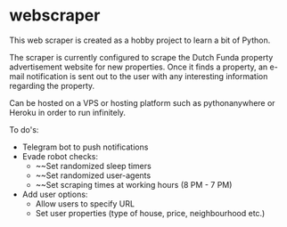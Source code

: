 # webscraper
This web scraper is created as a hobby project to learn a bit of Python. 

The scraper is currently configured to scrape the Dutch Funda property advertisement website for new properties. Once it finds a property, an e-mail notification is sent out to the user with any interesting information regarding the property.

Can be hosted on a VPS or hosting platform such as pythonanywhere or Heroku in order to run infinitely. 

To do's:
- Telegram bot to push notifications
- Evade robot checks:
  - ~~Set randomized sleep timers
  - ~~Set randomized user-agents
  - ~~Set scraping times at working hours (8 PM - 7 PM)
- Add user options:
  - Allow users to specify URL
  - Set user properties (type of house, price, neighbourhood etc.)

